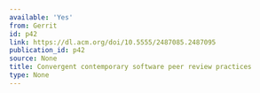 ```yaml
---
available: 'Yes'
from: Gerrit
id: p42
link: https://dl.acm.org/doi/10.5555/2487085.2487095
publication_id: p42
source: None
title: Convergent contemporary software peer review practices
type: None
---
```

